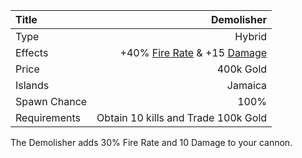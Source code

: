 |Title        | Demolisher      
|:-|-:
|Type         | Hybrid          
|Effects      |  +40% [Fire Rate](/upgrades/firerate.md) & +15 [Damage](/upgrades/damage.md)
|Price        | 400k Gold
|Islands      | Jamaica
|Spawn Chance | 100%
|Requirements | Obtain 10 kills and Trade 100k Gold   

The Demolisher adds 30% Fire Rate and 10 Damage to your cannon. 


